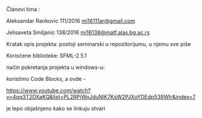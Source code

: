 Članovi tima :

Aleksandar Rankovic 111/2016 mi16111ar@gmail.com

Jelisaveta Smiljanic 138/2016 mi16138@matf.alas.bg.ac.rs

Kratak opis projekta: postoji seminarski u repozitorijumu, u njemu sve piše

Korisćene biblioteke: SFML-2.5.1

način pokretanja projekta u windows-u:

koristimo Code Blocks, a ovde -

https://www.youtube.com/watch?v=4qq3T2DXaKQ&list=PL2RPjWnJduNlK7KsW2PJXoYDEdp539WIr&index=7

je lepo objašnjeno kako se linkuju stvari
